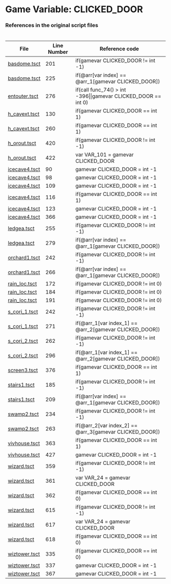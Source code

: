 # Game Variable: CLICKED_DOOR
### References in the original script files

#

| File | Line Number | Reference code |
| --- | --- | --- |
| [basdome.tsct](../../../out/basdome.tsct#L201) | 201 | if(gamevar CLICKED_DOOR != int -1) |
| [basdome.tsct](../../../out/basdome.tsct#L225) | 225 | if(@arr[var index] == @arr_1[gamevar CLICKED_DOOR]) |
| [entouter.tsct](../../../out/entouter.tsct#L276) | 276 | if(call func_74() > int -396\|\|gamevar CLICKED_DOOR == int 0) |
| [h_cavext.tsct](../../../out/h_cavext.tsct#L130) | 130 | if(gamevar CLICKED_DOOR == int 1) |
| [h_cavext.tsct](../../../out/h_cavext.tsct#L260) | 260 | if(gamevar CLICKED_DOOR == int 1) |
| [h_orout.tsct](../../../out/h_orout.tsct#L420) | 420 | if(gamevar CLICKED_DOOR != int -1) |
| [h_orout.tsct](../../../out/h_orout.tsct#L422) | 422 | var VAR_101 = gamevar CLICKED_DOOR |
| [icecave4.tsct](../../../out/icecave4.tsct#L90) | 90 | gamevar CLICKED_DOOR = int -1 |
| [icecave4.tsct](../../../out/icecave4.tsct#L98) | 98 | gamevar CLICKED_DOOR = int -1 |
| [icecave4.tsct](../../../out/icecave4.tsct#L109) | 109 | gamevar CLICKED_DOOR = int -1 |
| [icecave4.tsct](../../../out/icecave4.tsct#L116) | 116 | if(gamevar CLICKED_DOOR == int 1) |
| [icecave4.tsct](../../../out/icecave4.tsct#L123) | 123 | gamevar CLICKED_DOOR = int -1 |
| [icecave4.tsct](../../../out/icecave4.tsct#L366) | 366 | gamevar CLICKED_DOOR = int -1 |
| [ledgea.tsct](../../../out/ledgea.tsct#L255) | 255 | if(gamevar CLICKED_DOOR != int -1) |
| [ledgea.tsct](../../../out/ledgea.tsct#L279) | 279 | if(@arr[var index] == @arr_1[gamevar CLICKED_DOOR]) |
| [orchard1.tsct](../../../out/orchard1.tsct#L242) | 242 | if(gamevar CLICKED_DOOR != int -1) |
| [orchard1.tsct](../../../out/orchard1.tsct#L266) | 266 | if(@arr[var index] == @arr_1[gamevar CLICKED_DOOR]) |
| [rain_loc.tsct](../../../out/rain_loc.tsct#L172) | 172 | if(gamevar CLICKED_DOOR != int 0) |
| [rain_loc.tsct](../../../out/rain_loc.tsct#L184) | 184 | if(gamevar CLICKED_DOOR != int 0) |
| [rain_loc.tsct](../../../out/rain_loc.tsct#L191) | 191 | if(gamevar CLICKED_DOOR != int 0) |
| [s_cori_1.tsct](../../../out/s_cori_1.tsct#L242) | 242 | if(gamevar CLICKED_DOOR != int -1) |
| [s_cori_1.tsct](../../../out/s_cori_1.tsct#L271) | 271 | if(@arr_1[var index_1] == @arr_2[gamevar CLICKED_DOOR]) |
| [s_cori_2.tsct](../../../out/s_cori_2.tsct#L262) | 262 | if(gamevar CLICKED_DOOR != int -1) |
| [s_cori_2.tsct](../../../out/s_cori_2.tsct#L296) | 296 | if(@arr_1[var index_1] == @arr_2[gamevar CLICKED_DOOR]) |
| [screen3.tsct](../../../out/screen3.tsct#L376) | 376 | if(gamevar CLICKED_DOOR == int 1) |
| [stairs1.tsct](../../../out/stairs1.tsct#L185) | 185 | if(gamevar CLICKED_DOOR != int -1) |
| [stairs1.tsct](../../../out/stairs1.tsct#L209) | 209 | if(@arr[var index] == @arr_1[gamevar CLICKED_DOOR]) |
| [swamp2.tsct](../../../out/swamp2.tsct#L234) | 234 | if(gamevar CLICKED_DOOR != int -1) |
| [swamp2.tsct](../../../out/swamp2.tsct#L263) | 263 | if(@arr_2[var index_2] == @arr_3[gamevar CLICKED_DOOR]) |
| [vivhouse.tsct](../../../out/vivhouse.tsct#L363) | 363 | if(gamevar CLICKED_DOOR == int 1) |
| [vivhouse.tsct](../../../out/vivhouse.tsct#L427) | 427 | gamevar CLICKED_DOOR = int -1 |
| [wizard.tsct](../../../out/wizard.tsct#L359) | 359 | if(gamevar CLICKED_DOOR != int -1) |
| [wizard.tsct](../../../out/wizard.tsct#L361) | 361 | var VAR_24 = gamevar CLICKED_DOOR |
| [wizard.tsct](../../../out/wizard.tsct#L362) | 362 | if(gamevar CLICKED_DOOR == int 0) |
| [wizard.tsct](../../../out/wizard.tsct#L615) | 615 | if(gamevar CLICKED_DOOR != int -1) |
| [wizard.tsct](../../../out/wizard.tsct#L617) | 617 | var VAR_24 = gamevar CLICKED_DOOR |
| [wizard.tsct](../../../out/wizard.tsct#L618) | 618 | if(gamevar CLICKED_DOOR == int 0) |
| [wiztower.tsct](../../../out/wiztower.tsct#L335) | 335 | if(gamevar CLICKED_DOOR == int 0) |
| [wiztower.tsct](../../../out/wiztower.tsct#L337) | 337 | gamevar CLICKED_DOOR = int -1 |
| [wiztower.tsct](../../../out/wiztower.tsct#L367) | 367 | gamevar CLICKED_DOOR = int -1 |
